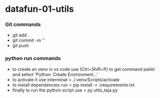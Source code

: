 # datafun-01-utils

### Git commands
* git add . 
* git commit -m '<commit message>'
* git push 

### python run commands
* to create an venv in vs code use (Ctrl+Shift+P) to get command pallet and select 'Python: Create Environment...'
* to activate it use interminal > ./.venv/Scripts/activate
* to install dependencies run   > pip install -r .\requirements.txt
* finally to run the python script use > py utils_teja.py 